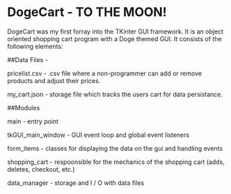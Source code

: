 # DogeCart - TO THE MOON!

DogeCart was my first forray into the TKinter GUI framework.  It is an object oriented shopping cart program with a Doge themed GUI.  It consists of the following elements:

##Data Files - 

pricelist.csv - .csv file where a non-programmer can add or remove products and adjust their prices.
 
my_cart.json - storage file which tracks the users cart for data persistance.
 
##Modules

main - entry point
  
tkGUI_main_window - GUI event loop and global event listeners
  
form_items - classes for displaying the data on the gui and handling events
  
shopping_cart - respoonsible for the mechanics of the shopping cart (adds, deletes, checkout, etc.)
  
data_manager - storage and I / O with data files
